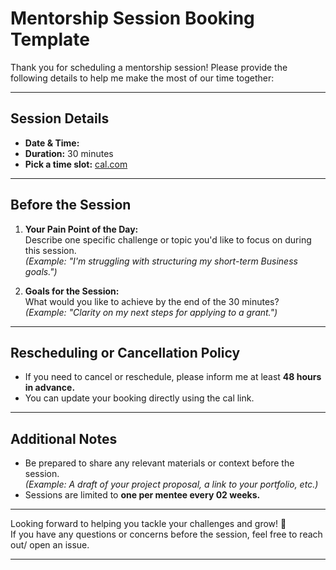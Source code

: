 # Mentorship Session Booking Template

Thank you for scheduling a mentorship session! Please provide the following details to help me make the most of our time together:

---

## **Session Details**
- **Date & Time:**  
- **Duration:** 30 minutes  
- **Pick a time slot:** [cal.com](https://cal.com/sayantikabanik/mentorship)

---

## **Before the Session**
1. **Your Pain Point of the Day:**  
   Describe one specific challenge or topic you'd like to focus on during this session.  
   *(Example: "I'm struggling with structuring my short-term Business goals.")*

2. **Goals for the Session:**  
   What would you like to achieve by the end of the 30 minutes?  
   *(Example: "Clarity on my next steps for applying to a grant.")*

---

## **Rescheduling or Cancellation Policy**
- If you need to cancel or reschedule, please inform me at least **48 hours in advance.**
- You can update your booking directly using the cal link.

---

## **Additional Notes**
- Be prepared to share any relevant materials or context before the session.  
  *(Example: A draft of your project proposal, a link to your portfolio, etc.)*  
- Sessions are limited to **one per mentee every 02 weeks.**

---

Looking forward to helping you tackle your challenges and grow! 🚀  
If you have any questions or concerns before the session, feel free to reach out/ open an issue.

---

